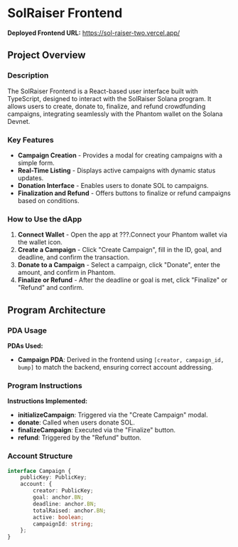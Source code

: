 # SolRaiser Frontend

**Deployed Frontend URL:** https://sol-raiser-two.vercel.app/

## Project Overview

### Description
The SolRaiser Frontend is a React-based user interface built with TypeScript, designed to interact with the SolRaiser Solana program. It allows users to create, donate to, finalize, and refund crowdfunding campaigns, integrating seamlessly with the Phantom wallet on the Solana Devnet.

### Key Features
- **Campaign Creation** - Provides a modal for creating campaigns with a simple form.
- **Real-Time Listing** - Displays active campaigns with dynamic status updates.
- **Donation Interface** - Enables users to donate SOL to campaigns.
- **Finalization and Refund** - Offers buttons to finalize or refund campaigns based on conditions.

### How to Use the dApp
1. **Connect Wallet** - Open the app at ???.Connect your Phantom wallet via the wallet icon.
2. **Create a Campaign** - Click "Create Campaign", fill in the ID, goal, and deadline, and confirm the transaction.
3. **Donate to a Campaign** - Select a campaign, click "Donate", enter the amount, and confirm in Phantom.
4. **Finalize or Refund** - After the deadline or goal is met, click "Finalize" or "Refund" and confirm.

## Program Architecture

### PDA Usage
**PDAs Used:**
- **Campaign PDA**: Derived in the frontend using `[creator, campaign_id, bump]` to match the backend, ensuring correct account addressing.

### Program Instructions
**Instructions Implemented:**
- **initializeCampaign**: Triggered via the "Create Campaign" modal.
- **donate**: Called when users donate SOL.
- **finalizeCampaign**: Executed via the "Finalize" button.
- **refund**: Triggered by the "Refund" button.

### Account Structure
```typescript
interface Campaign {
    publicKey: PublicKey;
    account: {
        creator: PublicKey;
        goal: anchor.BN;
        deadline: anchor.BN;
        totalRaised: anchor.BN;
        active: boolean;
        campaignId: string;
    };
}